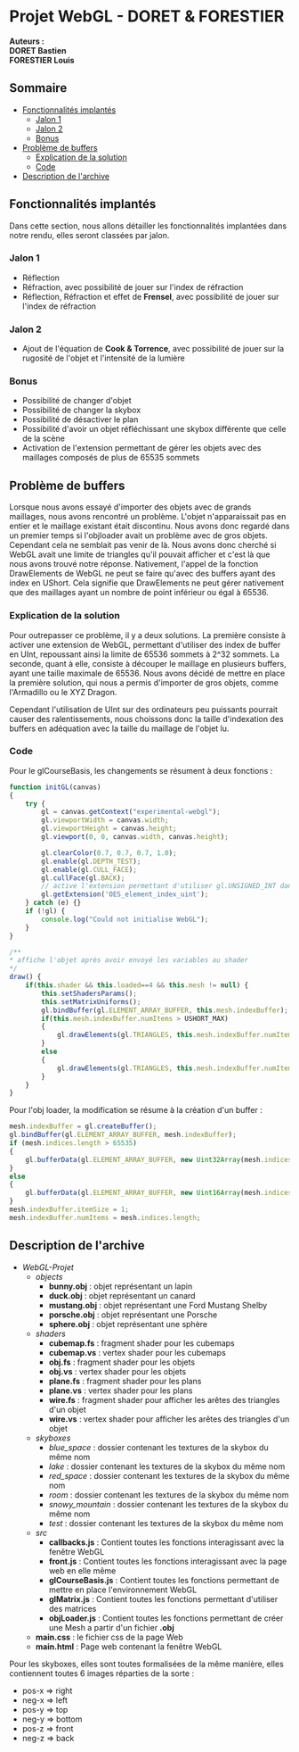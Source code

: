 # Projet WebGL - DORET & FORESTIER <!-- omit in toc -->

**Auteurs : \
DORET Bastien \
FORESTIER Louis**

## Sommaire <!-- omit in toc -->

- [Fonctionnalités implantés](#fonctionnalités-implantés)
  - [Jalon 1](#jalon-1)
  - [Jalon 2](#jalon-2)
  - [Bonus](#bonus)
- [Problème de buffers](#problème-de-buffers)
  - [Explication de la solution](#explication-de-la-solution)
  - [Code](#code)
- [Description de l'archive](#description-de-larchive)

## Fonctionnalités implantés

Dans cette section, nous allons détailler les fonctionnalités implantées dans notre rendu, elles seront classées par jalon.

### Jalon 1

- Réflection
- Réfraction, avec possibilité de jouer sur l'index de réfraction
- Réflection, Réfraction et effet de **Frensel**, avec possibilité de jouer sur l'index de réfraction

### Jalon 2

- Ajout de l'équation de **Cook & Torrence**, avec possibilité de jouer sur la rugosité de l'objet et l'intensité de la lumière

### Bonus

- Possibilité de changer d'objet
- Possibilité de changer la skybox
- Possibilité de désactiver le plan
- Possibilité d'avoir un objet réfléchissant une skybox différente que celle de la scène
- Activation de l'extension permettant de gérer les objets avec des maillages composés de plus de 65535 sommets

## Problème de buffers

Lorsque nous avons essayé d'importer des objets avec de grands maillages, nous avons rencontré un problème. L'objet n'apparaissait pas en entier et le maillage existant était discontinu. Nous avons donc regardé dans un premier temps si l'objloader avait un problème avec de gros objets. Cependant cela ne semblait pas venir de là. Nous avons donc cherché si WebGL avait une limite de triangles qu'il pouvait afficher et c'est là que nous avons trouvé notre réponse. Nativement, l'appel de la fonction DrawElements de WebGL ne peut se faire qu'avec des buffers ayant des index en UShort. Cela signifie que DrawElements ne peut gérer nativement que des maillages ayant un nombre de point inférieur ou égal à 65536.

### Explication de la solution

Pour outrepasser ce problème, il y a deux solutions. La première consiste à activer une extension de WebGL, permettant d'utiliser des index de buffer en UInt, repoussant ainsi la limite de 65536 sommets à 2^32 sommets. La seconde, quant à elle, consiste à découper le maillage en plusieurs buffers, ayant une taille maximale de 65536. Nous avons décidé de mettre en place la première solution, qui nous a permis d'importer de gros objets, comme l'Armadillo ou le XYZ Dragon.

Cependant l'utilisation de UInt sur des ordinateurs peu puissants pourrait causer des ralentissements, nous choissons donc la taille d'indexation des buffers en adéquation avec la taille du maillage de l'objet lu.

### Code

Pour le glCourseBasis, les changements se résument à deux fonctions :
```js
function initGL(canvas)
{
	try {
		gl = canvas.getContext("experimental-webgl");
		gl.viewportWidth = canvas.width;
		gl.viewportHeight = canvas.height;
		gl.viewport(0, 0, canvas.width, canvas.height);

		gl.clearColor(0.7, 0.7, 0.7, 1.0);
		gl.enable(gl.DEPTH_TEST);
		gl.enable(gl.CULL_FACE);
		gl.cullFace(gl.BACK); 
		// active l'extension permettant d'utiliser gl.UNSIGNED_INT dans gl.drawElements, pour afficher des modèles plus complexes
		gl.getExtension('OES_element_index_uint');
	} catch (e) {}
	if (!gl) {
		console.log("Could not initialise WebGL");
	}
}
```
```js
/**
* affiche l'objet après avoir envoyé les variables au shader
*/
draw() {
	if(this.shader && this.loaded==4 && this.mesh != null) {
		this.setShadersParams();
		this.setMatrixUniforms();
		gl.bindBuffer(gl.ELEMENT_ARRAY_BUFFER, this.mesh.indexBuffer);
		if(this.mesh.indexBuffer.numItems > USHORT_MAX)
		{
			gl.drawElements(gl.TRIANGLES, this.mesh.indexBuffer.numItems, gl.UNSIGNED_INT, 0);
		}
		else
		{
			gl.drawElements(gl.TRIANGLES, this.mesh.indexBuffer.numItems, gl.UNSIGNED_SHORT, 0);
		}
	}
}
```
Pour l'obj loader, la modification se résume à la création d'un buffer :
```js
mesh.indexBuffer = gl.createBuffer();
gl.bindBuffer(gl.ELEMENT_ARRAY_BUFFER, mesh.indexBuffer);
if (mesh.indices.length > 65535) 
{
    gl.bufferData(gl.ELEMENT_ARRAY_BUFFER, new Uint32Array(mesh.indices), gl.STATIC_DRAW);
} 
else 
{
    gl.bufferData(gl.ELEMENT_ARRAY_BUFFER, new Uint16Array(mesh.indices), gl.STATIC_DRAW);      
}
mesh.indexBuffer.itemSize = 1;
mesh.indexBuffer.numItems = mesh.indices.length;
```

## Description de l'archive

- *WebGL-Projet*
  - *objects*
    - **bunny.obj** : objet représentant un lapin
    - **duck.obj** : objet représentant un canard
    - **mustang.obj** : objet représentant une Ford Mustang Shelby
    - **porsche.obj** : objet représentant une Porsche
    - **sphere.obj** : objet représentant une sphère
  - *shaders*
    - **cubemap.fs** : fragment shader pour les cubemaps
    - **cubemap.vs** : vertex shader pour les cubemaps
    - **obj.fs** : fragment shader pour les objets
    - **obj.vs** : vertex shader pour les objets
    - **plane.fs** : fragment shader pour les plans
    - **plane.vs** : vertex shader pour les plans
    - **wire.fs** : fragment shader pour afficher les arêtes des triangles d'un objet
    - **wire.vs** : vertex shader pour afficher les arêtes des triangles d'un objet
  - *skyboxes*
    - *blue_space* : dossier contenant les textures de la skybox du même nom
    - *lake* : dossier contenant les textures de la skybox du même nom
    - *red_space* : dossier contenant les textures de la skybox du même nom
    - *room* : dossier contenant les textures de la skybox du même nom
    - *snowy_mountain* : dossier contenant les textures de la skybox du même nom
    - *test* : dossier contenant les textures de la skybox du même nom
  - *src*
    - **callbacks.js** : Contient toutes les fonctions interagissant avec la fenêtre WebGL
    - **front.js** : Contient toutes les fonctions interagissant avec la page web en elle même
    - **glCourseBasis.js** : Contient toutes les fonctions permettant de mettre en place l'environnement WebGL
    - **glMatrix.js** : Contient toutes les fonctions permettant d'utiliser des matrices
    - **objLoader.js** : Contient toutes les fonctions permettant de créer une Mesh a partir d'un fichier **.obj**
  - **main.css** : le fichier css de la page Web
  - **main.html** : Page web contenant la fenêtre WebGL

Pour les skyboxes, elles sont toutes formalisées de la même manière, elles contiennent toutes 6 images réparties de la sorte :
- pos-x => right
- neg-x => left
- pos-y  => top
- neg-y => bottom
- pos-z => front
- neg-z => back